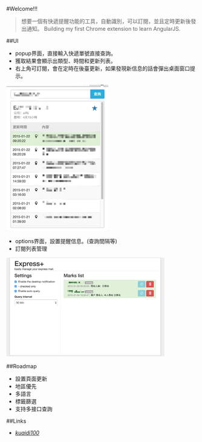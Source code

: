 #Welcome!!!

>想要一個有快遞提醒功能的工具，自動識別，可以訂閱，並且定時更新後發出通知。
>Building my first Chrome extension to learn AngularJS.

##UI
+ popup界面，直接輸入快遞單號直接查詢。
+ 獲取結果會顯示出類型、時間和更新列表。
+ 右上角可訂閱，會在定時在後臺更新，如果發現新信息的話會彈出桌面窗口提示。

![sammple](images/sample.png) 

+ options界面，設置提醒信息。(查詢間隔等)
+ 訂閱列表管理

![options](images/options.png)

##Roadmap

+ 設置頁面更新
+ 地區優先
+ 多語言
+ 標籤篩選
+ 支持多接口查詢

##Links
-  *[kuaidi100](http://www.kuaidi100.com/)*